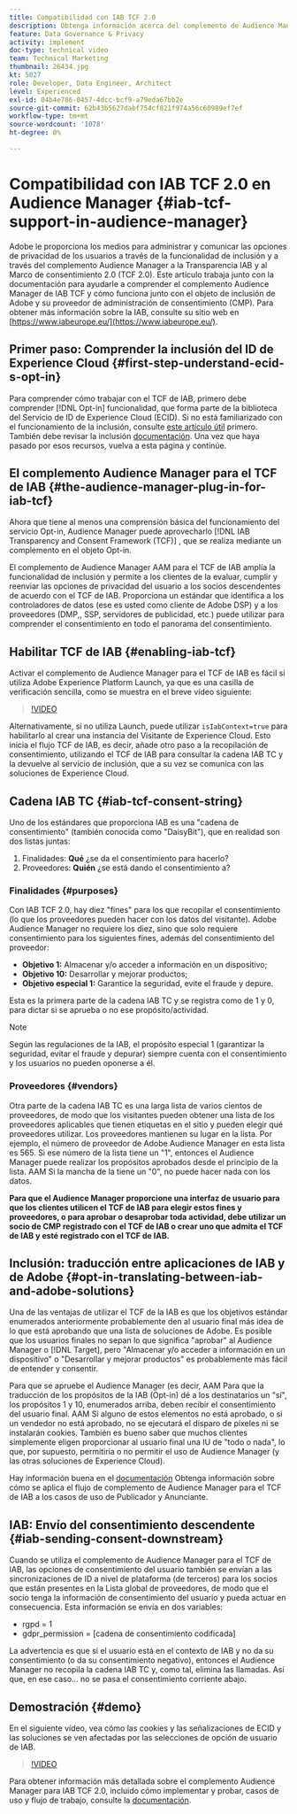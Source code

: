 ```yaml
---
title: Compatibilidad con IAB TCF 2.0
description: Obtenga información acerca del complemento de Audience Manager para el TCF de IAB y cómo funciona con el objeto de inclusión de Adobe y su proveedor de administración de consentimiento (CMP).
feature: Data Governance & Privacy
activity: implement
doc-type: technical video
team: Technical Marketing
thumbnail: 26434.jpg
kt: 5027
role: Developer, Data Engineer, Architect
level: Experienced
exl-id: 04b4e786-0457-4dcc-bcf9-a79eda67bb2e
source-git-commit: 62b43b5627dabf754cf821f974a56c60989ef7ef
workflow-type: tm+mt
source-wordcount: '1078'
ht-degree: 0%

---
```


# Compatibilidad con IAB TCF 2.0 en Audience Manager {#iab-tcf-support-in-audience-manager}

Adobe le proporciona los medios para administrar y comunicar las opciones de privacidad de los usuarios a través de la funcionalidad de inclusión y a través del complemento Audience Manager a la Transparencia IAB y al Marco de consentimiento 2.0 (TCF 2.0). Este artículo trabaja junto con la documentación para ayudarle a comprender el complemento Audience Manager de IAB TCF y cómo funciona junto con el objeto de inclusión de Adobe y su proveedor de administración de consentimiento (CMP). Para obtener más información sobre la IAB, consulte su sitio web en [https://www.iabeurope.eu/](https://www.iabeurope.eu/).

## Primer paso: Comprender la inclusión del ID de Experience Cloud {#first-step-understand-ecid-s-opt-in}

Para comprender cómo trabajar con el TCF de IAB, primero debe comprender [!DNL Opt-in] funcionalidad, que forma parte de la biblioteca del Servicio de ID de Experience Cloud (ECID). Si no está familiarizado con el funcionamiento de la inclusión, consulte [este artículo útil](https://experienceleague.adobe.com/docs/core-services-learn/tutorials/id-service/use-opt-in-to-control-experience-cloud-activities-based-on-user-consent.html) primero. También debe revisar la inclusión [documentación](https://experienceleague.adobe.com/docs/id-service/using/implementation/opt-in-service/optin-overview.html). Una vez que haya pasado por esos recursos, vuelva a esta página y continúe.

## El complemento Audience Manager para el TCF de IAB {#the-audience-manager-plug-in-for-iab-tcf}

Ahora que tiene al menos una comprensión básica del funcionamiento del servicio Opt-in, Audience Manager puede aprovecharlo [!DNL IAB Transparency and Consent Framework (TCF)] , que se realiza mediante un complemento en el objeto Opt-in.

El complemento de Audience Manager AAM para el TCF de IAB amplía la funcionalidad de inclusión y permite a los clientes de la evaluar, cumplir y reenviar las opciones de privacidad del usuario a los socios descendentes de acuerdo con el TCF de IAB. Proporciona un estándar que identifica a los controladores de datos (ese es usted como cliente de Adobe DSP) y a los proveedores (DMP,, SSP, servidores de publicidad, etc.) puede utilizar para comprender el consentimiento en todo el panorama del consentimiento.

## Habilitar TCF de IAB {#enabling-iab-tcf}

Activar el complemento de Audience Manager para el TCF de IAB es fácil si utiliza Adobe Experience Platform Launch, ya que es una casilla de verificación sencilla, como se muestra en el breve vídeo siguiente:

>[!VIDEO](https://video.tv.adobe.com/v/26433/?quality=12)

Alternativamente, si no utiliza Launch, puede utilizar `isIabContext=true` para habilitarlo al crear una instancia del Visitante de Experience Cloud. Esto inicia el flujo TCF de IAB, es decir, añade otro paso a la recopilación de consentimiento, utilizando el TCF de IAB para consultar la cadena IAB TC y la devuelve al servicio de inclusión, que a su vez se comunica con las soluciones de Experience Cloud.

## Cadena IAB TC {#iab-tcf-consent-string}

Uno de los estándares que proporciona IAB es una &quot;cadena de consentimiento&quot; (también conocida como &quot;DaisyBit&quot;), que en realidad son dos listas juntas:

1. Finalidades: **Qué** ¿se da el consentimiento para hacerlo?
1. Proveedores: **Quién** ¿se está dando el consentimiento a?

### Finalidades {#purposes}

Con IAB TCF 2.0, hay diez &quot;fines&quot; para los que recopilar el consentimiento (lo que los proveedores pueden hacer con los datos del visitante). Adobe Audience Manager no requiere los diez, sino que solo requiere consentimiento para los siguientes fines, además del consentimiento del proveedor:

* **Objetivo 1:** Almacenar y/o acceder a información en un dispositivo;
* **Objetivo 10:** Desarrollar y mejorar productos;
* **Objetivo especial 1:** Garantice la seguridad, evite el fraude y depure.

Esta es la primera parte de la cadena IAB TC y se registra como de 1 y 0, para dictar si se aprueba o no ese propósito/actividad.

>[!NOTE]
>
>Según las regulaciones de la IAB, el propósito especial 1 (garantizar la seguridad, evitar el fraude y depurar) siempre cuenta con el consentimiento y los usuarios no pueden oponerse a él.

### Proveedores {#vendors}

Otra parte de la cadena IAB TC es una larga lista de varios cientos de proveedores, de modo que los visitantes pueden obtener una lista de los proveedores aplicables que tienen etiquetas en el sitio y pueden elegir qué proveedores utilizar. Los proveedores mantienen su lugar en la lista. Por ejemplo, el número de proveedor de Adobe Audience Manager en esta lista es 565. Si ese número de la lista tiene un &quot;1&quot;, entonces el Audience Manager puede realizar los propósitos aprobados desde el principio de la lista. AAM Si la mancha de la tiene un &quot;0&quot;, no puede hacer nada con los datos.

**Para que el Audience Manager proporcione una interfaz de usuario para que los clientes utilicen el TCF de IAB para elegir estos fines y proveedores, o para aprobar o desaprobar toda actividad, debe utilizar un socio de CMP registrado con el TCF de IAB o crear uno que admita el TCF de IAB y esté registrado con el TCF de IAB.**

## Inclusión: traducción entre aplicaciones de IAB y de Adobe {#opt-in-translating-between-iab-and-adobe-solutions}

Una de las ventajas de utilizar el TCF de la IAB es que los objetivos estándar enumerados anteriormente probablemente den al usuario final más idea de lo que está aprobando que una lista de soluciones de Adobe. Es posible que los usuarios finales no sepan lo que significa &quot;aprobar&quot; al Audience Manager o [!DNL Target], pero &quot;Almacenar y/o acceder a información en un dispositivo&quot; o &quot;Desarrollar y mejorar productos&quot; es probablemente más fácil de entender y consentir.

Para que se apruebe el Audience Manager (es decir, AAM Para que la traducción de los propósitos de la IAB (Opt-in) dé a los destinatarios un &quot;sí&quot;, los propósitos 1 y 10, enumerados arriba, deben recibir el consentimiento del usuario final. AAM Si alguno de estos elementos no está aprobado, o si un vendedor no está aprobado, no se ejecutará el disparo de píxeles ni se instalarán cookies. También es bueno saber que muchos clientes simplemente eligen proporcionar al usuario final una IU de &quot;todo o nada&quot;, lo que, por supuesto, permitiría o no permitir el uso de Audience Manager (y las otras soluciones de Experience Cloud).

Hay información buena en el [documentación](https://experienceleague.adobe.com/docs/audience-manager/user-guide/overview/data-privacy/consent-management/aam-iab-plugin.html?lang=en) Obtenga información sobre cómo se aplica el flujo de complemento de Audience Manager para el TCF de IAB a los casos de uso de Publicador y Anunciante.

## IAB: Envío del consentimiento descendente {#iab-sending-consent-downstream}

Cuando se utiliza el complemento de Audience Manager para el TCF de IAB, las opciones de consentimiento del usuario también se envían a las sincronizaciones de ID a nivel de plataforma (de terceros) para los socios que están presentes en la Lista global de proveedores, de modo que el socio tenga la información de consentimiento del usuario y pueda actuar en consecuencia. Esta información se envía en dos variables:

* rgpd = 1
* gdpr_permission = [cadena de consentimiento codificada]

La advertencia es que si el usuario está en el contexto de IAB y no da su consentimiento (o da su consentimiento negativo), entonces el Audience Manager no recopila la cadena IAB TC y, como tal, elimina las llamadas. Así que, en ese caso... no se pasa el consentimiento corriente abajo.

## Demostración {#demo}

En el siguiente vídeo, vea cómo las cookies y las señalizaciones de ECID y las soluciones se ven afectadas por las selecciones de opción de usuario de IAB.

>[!VIDEO](https://video.tv.adobe.com/v/26434/?quality=12)

Para obtener información más detallada sobre el complemento Audience Manager para IAB TCF 2.0, incluido cómo implementar y probar, casos de uso y flujo de trabajo, consulte la [documentación](https://experienceleague.adobe.com/docs/audience-manager/user-guide/overview/data-privacy/consent-management/aam-iab-plugin.html).
